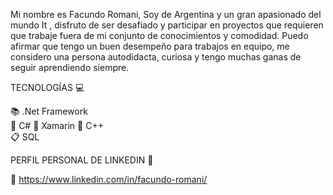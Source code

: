 
Mi nombre es Facundo Romani, Soy de Argentina y un gran apasionado del mundo It , disfruto de ser desafiado y participar en proyectos que requieren que trabaje fuera de mi conjunto de conocimientos y comodidad. Puedo afirmar que tengo un buen desempeño para trabajos en equipo, me considero una persona autodidacta, curiosa y tengo muchas ganas de seguir aprendiendo siempre. 

TECNOLOGÍAS 💻 

📚 .Net Framework   
🎹 C#
📱 Xamarin
🥐 C++  
📋 SQL

PERFIL PERSONAL DE LINKEDIN 💼 

🍵 https://www.linkedin.com/in/facundo-romani/








